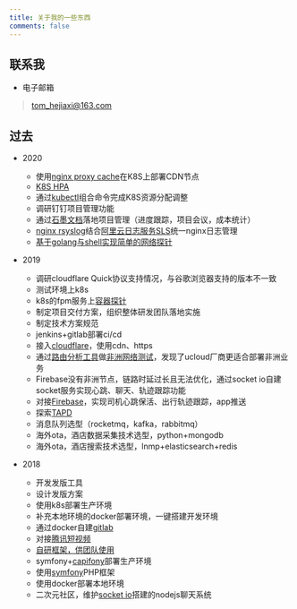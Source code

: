 ```yaml
---
title: 关于我的一些东西
comments: false
---
```


联系我
----

* 电子邮箱 
> tom_hejiaxi@163.com

过去
----

* 2020
    * 使用[nginx proxy cache](http://nginx.org/en/docs/http/ngx_http_proxy_module.html#proxy_cache)在K8S上部署CDN节点
    * [K8S HPA](https://kubernetes.io/zh/docs/tasks/run-application/horizontal-pod-autoscale/)
    * 通过[kubectl](https://kubernetes.io/docs/reference/kubectl/overview/)组合命令完成K8S资源分配调整
    * 调研钉钉项目管理功能
    * 通过[石墨文档](https://shimo.im/sheets/PrDWgkwcGRYJdpTx/AGQY4)落地项目管理（进度跟踪，项目会议，成本统计）
    * [nginx rsyslog](https://github.com/xgoteam/docker/tree/master/openresty/1.13.6.2-rsyslog-centos7)结合[阿里云日志服务SLS](https://help.aliyun.com/document_detail/48932.html?spm=5176.10695662.1996646101.searchclickresult.49652c5a08LNAS)统一nginx日志管理
    * [基于golang与shell实现简单的网络探针](https://github.com/tomhjx/network-probe)

* 2019
    * 调研cloudflare Quick协议支持情况，与谷歌浏览器支持的版本不一致
    * 测试环境上k8s
    * k8s的fpm服务上[容器探针](https://kubernetes.io/zh/docs/concepts/workloads/pods/pod-lifecycle/#%E5%AE%B9%E5%99%A8%E6%8E%A2%E9%92%88)
    * 制定项目交付方案，组织整体研发团队落地实施
    * 制定技术方案规范
    * jenkins+gitlab部署ci/cd
    * 接入[cloudflare](ttps://www.cloudflare.com)，使用cdn、https
    * 通过[路由分析工具](https://www.ipip.net/)做[非洲网络测试](https://shimo.im/sheets/xH1PswEmO9UxEmfI/esmoi)，发现了ucloud厂商更适合部署非洲业务
    * Firebase没有非洲节点，链路时延过长且无法优化，通过socket io自建socket服务实现心跳、聊天、轨迹跟踪功能
    * 对接[Firebase](https://firebase.google.com/)，实现司机心跳保活、出行轨迹跟踪，app推送
    * 探索[TAPD](https://www.tapd.cn/)
    * 消息队列选型（rocketmq，kafka，rabbitmq）
    * 海外ota，酒店数据采集技术选型，python+mongodb
    * 海外ota，酒店搜索技术选型，lnmp+elasticsearch+redis

* 2018
    * 开发发版工具
    * 设计发版方案
    * 使用k8s部署生产环境
    * 补充本地环境的docker部署环境，一键搭建开发环境
    * 通过docker自建[gitlab](https://about.gitlab.com/)
    * 对接[腾讯短视频](https://cloud.tencent.com/document/product/584)
    * [自研框架，供团队使用](https://github.com/tomhjx/sphp)
    * symfony+[capifony](https://everzet.github.io/capifony/)部署生产环境
    * 使用[symfony](https://symfony.com/)PHP框架
    * 使用docker部署本地环境
    * 二次元社区，维护[socket io](https://socket.io/)搭建的nodejs聊天系统